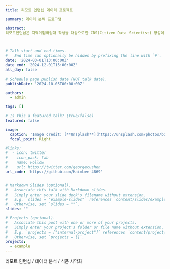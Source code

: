 ```yaml
---
title: 리모트 인턴십 데이터 프로젝트

summary: 데이터 분석 프로그램

abstract:
리모트인턴십은 지역거점국립대 학생들 대상으로한 CDS(Citizen Data Scientist) 양성이 목적인 프로그램입니다. 학습 및 평가 과정을 거쳐서 선발된 학생들에게는 관련 직무 경험을 쌓을 수 있도록 멘토링 기반의 프로젝트를 진행합니다. 리모트 인턴십을 통해 데이터 분석을 배웠고, 현재 '식품 사막화'를 주제로 팀 프로젝트를 진행하고 있습니다.  



# Talk start and end times.
#   End time can optionally be hidden by prefixing the line with `#`.
date: '2024-03-01T13:00:00Z'
date_end: '2024-12-01T15:00:00Z'
all_day: false

# Schedule page publish date (NOT talk date).
publishDate: '2024-10-05T00:00:00Z'

authors:
  - admin

tags: []

# Is this a featured talk? (true/false)
featured: false

image:
  caption: 'Image credit: [**Unsplash**](https://unsplash.com/photos/bzdhc5b3Bxs)'
  focal_point: Right

#links:
#  - icon: twitter
#    icon_pack: fab
#    name: Follow
#    url: https://twitter.com/georgecushen
url_code: 'https://github.com/HaimLee-4869'


# Markdown Slides (optional).
#   Associate this talk with Markdown slides.
#   Simply enter your slide deck's filename without extension.
#   E.g. `slides = "example-slides"` references `content/slides/example-slides.md`.
#   Otherwise, set `slides = ""`.
slides: ""

# Projects (optional).
#   Associate this post with one or more of your projects.
#   Simply enter your project's folder or file name without extension.
#   E.g. `projects = ["internal-project"]` references `content/project/deep-learning/index.md`.
#   Otherwise, set `projects = []`.
projects:
  - example
---
```

<div style="text-align: justify;">
리모트 인턴십 / 데이터 분석 / 식품 사막화
</div>